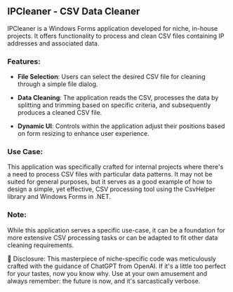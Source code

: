 ## IPCleaner - CSV Data Cleaner

IPCleaner is a Windows Forms application developed for niche, in-house projects. It offers functionality to process and clean CSV files containing IP addresses and associated data. 

### Features:

- **File Selection**: Users can select the desired CSV file for cleaning through a simple file dialog.
  
- **Data Cleaning**: The application reads the CSV, processes the data by splitting and trimming based on specific criteria, and subsequently produces a cleaned CSV file.
  
- **Dynamic UI**: Controls within the application adjust their positions based on form resizing to enhance user experience.

### Use Case:

This application was specifically crafted for internal projects where there's a need to process CSV files with particular data patterns. It may not be suited for general purposes, but it serves as a good example of how to design a simple, yet effective, CSV processing tool using the CsvHelper library and Windows Forms in .NET.

### Note:

While this application serves a specific use-case, it can be a foundation for more extensive CSV processing tasks or can be adapted to fit other data cleaning requirements.

🤖 Disclosure:
This masterpiece of niche-specific code was meticulously crafted with the guidance of ChatGPT from OpenAI. If it's a little too perfect for your tastes, now you know why. Use at your own amusement and always remember: the future is now, and it's sarcastically verbose.
